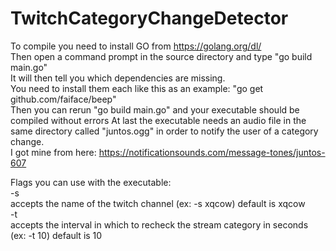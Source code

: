 # TwitchCategoryChangeDetector

To compile you need to install GO from https://golang.org/dl/  
Then open a command prompt in the source directory and type "go build main.go"  
It will then tell you which dependencies are missing.  
You need to install them each like this as an example: "go get github.com/faiface/beep"  
Then you can rerun "go build main.go" and your executable should be compiled without errors
At last the executable needs an audio file in the same directory called "juntos.ogg" in order to notify the user of a category change.  
I got mine from here: https://notificationsounds.com/message-tones/juntos-607  


Flags you can use with the executable:  
-s  
  accepts the name of the twitch channel (ex: -s xqcow) default is xqcow  
-t  
  accepts the interval in which to recheck the stream category in seconds (ex: -t 10) default is 10  
